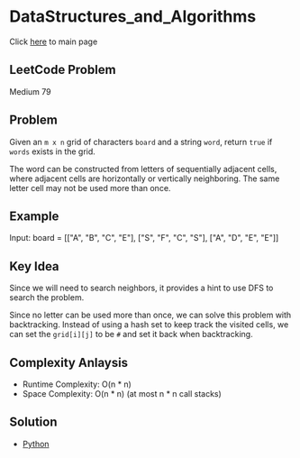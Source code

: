 # DataStructures_and_Algorithms
Click [here](../../README.md) to main page

## LeetCode Problem
Medium 79

## Problem
Given an `m x n` grid of characters `board` and a string `word`, return `true` if `words` exists in the grid.

The word can be constructed from letters of sequentially adjacent cells, where adjacent cells are horizontally or vertically neighboring. The same letter cell may not be used more than once.

## Example
Input: board =
[["A", "B", "C", "E"],
 ["S", "F", "C", "S"],
 ["A", "D", "E", "E"]]

## Key Idea
Since we will need to search neighbors, it provides a hint to use DFS to search the problem.

Since no letter can be used more than once, we can solve this problem with backtracking. Instead of using a hash set to keep track the visited cells, we can set the `grid[i][j]` to be `#` and set it back when backtracking.

## Complexity Anlaysis
- Runtime Complexity: O(n * n)
- Space Complexity: O(n * n) (at most n * n call stacks)

## Solution
- [Python](./solution.py)